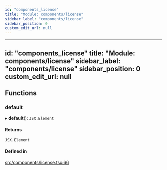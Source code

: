 ```yaml
---
id: "components_license"
title: "Module: components/license"
sidebar_label: "components/license"
sidebar_position: 0
custom_edit_url: null
---
```


---
id: "components_license"
title: "Module: components/license"
sidebar_label: "components/license"
sidebar_position: 0
custom_edit_url: null
---

## Functions

### default

▸ **default**(): `JSX.Element`

#### Returns

`JSX.Element`

#### Defined in

[src/components/license.tsx:66](https://github.com/nodoambiental/workshop/blob/6c28fad/src/components/license.tsx#L66)
